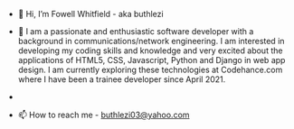 - 👋 Hi, I’m Fowell Whitfield - aka buthlezi

- 🌱 I am a passionate and enthusiastic software developer with a background in communications/network engineering. I am interested in developing my coding skills and knowledge and very excited about the applications of HTML5, CSS, Javascript, Python and Django in web app design. I am currently exploring these technologies at Codehance.com where I have been a trainee developer since April 2021.
- 
- 📫 How to reach me - buthlezi03@yahoo.com

<!---
buthlezi/buthlezi is a ✨ special ✨ repository because its `README.md` (this file) appears on your GitHub profile.
You can click the Preview link to take a look at your changes.
